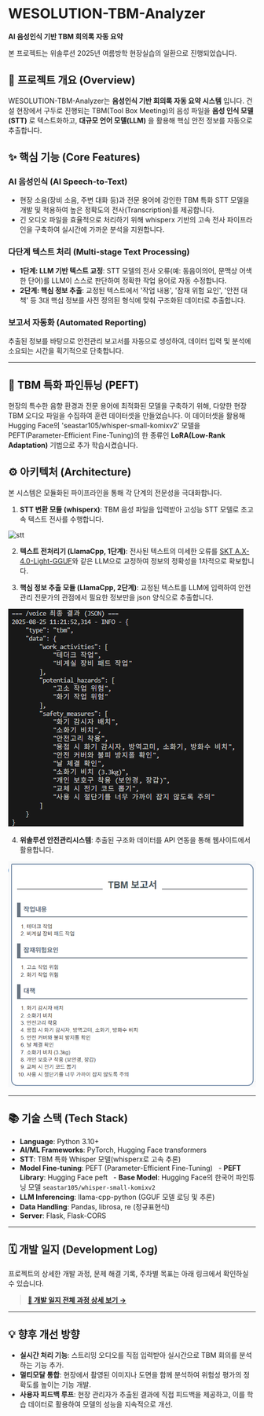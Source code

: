 # WESOLUTION-TBM-Analyzer

**AI 음성인식 기반 TBM 회의록 자동 요약**

본 프로젝트는 위솔루션 2025년 여름방학 현장실습의 일환으로 진행되었습니다.

## 📌 프로젝트 개요 (Overview)

WESOLUTION-TBM-Analyzer는 **음성인식 기반 회의록 자동 요약 시스템** 입니다. 건설 현장에서 구두로 진행되는 TBM(Tool Box Meeting)의 음성 파일을 **음성 인식 모델(STT)** 로 텍스트화하고, **대규모 언어 모델(LLM)** 을 활용해 핵심 안전 정보를 자동으로 추출합니다.

## ✨ 핵심 기능 (Core Features)

### AI 음성인식 (AI Speech-to-Text)
- 현장 소음(장비 소음, 주변 대화 등)과 전문 용어에 강인한 TBM 특화 STT 모델을 개발 및 적용하여 높은 정확도의 전사(Transcription)를 제공합니다.
- 긴 오디오 파일을 효율적으로 처리하기 위해 whisperx 기반의 고속 전사 파이프라인을 구축하여 실시간에 가까운 분석을 지원합니다.

### 다단계 텍스트 처리 (Multi-stage Text Processing)
- **1단계: LLM 기반 텍스트 교정**: STT 모델의 전사 오류(예: 동음이의어, 문맥상 어색한 단어)를 LLM이 스스로 판단하여 정확한 작업 용어로 자동 수정합니다.
- **2단계: 핵심 정보 추출**: 교정된 텍스트에서 '작업 내용', '잠재 위험 요인', '안전 대책' 등 3대 핵심 정보를 사전 정의된 형식에 맞춰 구조화된 데이터로 추출합니다.

### 보고서 자동화 (Automated Reporting)
추출된 정보를 바탕으로 안전관리 보고서를 자동으로 생성하여, 데이터 입력 및 분석에 소요되는 시간을 획기적으로 단축합니다.

---

## 🌟 TBM 특화 파인튜닝 (PEFT)
현장의 특수한 음향 환경과 전문 용어에 최적화된 모델을 구축하기 위해, 다양한 현장 TBM 오디오 파일을 수집하여 훈련 데이터셋을 만들었습니다. 이 데이터셋을 활용해 Hugging Face의 'seastar105/whisper-small-komixv2' 모델을 PEFT(Parameter-Efficient Fine-Tuning)의 한 종류인 **LoRA(Low-Rank Adaptation)** 기법으로 추가 학습시켰습니다.


## ⚙️ 아키텍처 (Architecture)

본 시스템은 모듈화된 파이프라인을 통해 각 단계의 전문성을 극대화합니다.

1. **STT 변환 모듈 (whisperx)**: TBM 음성 파일을 입력받아 고성능 STT 모델로 초고속 텍스트 전사를 수행합니다.

![stt](images/stt_answer.png)

2. **텍스트 전처리기 (LlamaCpp, 1단계)**: 전사된 텍스트의 미세한 오류를 [SKT A.X-4.0-Light-GGUF](https://huggingface.co/Mungert/A.X-4.0-Light-GGUF)와 같은 LLM으로 교정하여 정보의 정확성을 1차적으로 확보합니다.

3. **핵심 정보 추출 모듈 (LlamaCpp, 2단계)**: 교정된 텍스트를 LLM에 입력하여 안전 관리 전문가의 관점에서 필요한 정보만을 json 양식으로 추출합니다.

![stt](images/tbm_json.png)

4. **위솔루션 안전관리시스템**: 추출된 구조화 데이터를 API 연동을 통해 웹사이트에서 활용합니다.

![stt](images/tbm_web.png)

---
## 📚 기술 스택 (Tech Stack)

- **Language**: Python 3.10+
- **AI/ML Frameworks**: PyTorch, Hugging Face transformers
- **STT**: TBM 특화 Whisper 모델(whisperx로 고속 추론)
- **Model Fine-tuning**: PEFT (Parameter-Efficient Fine-Tuning)
  - **PEFT Library**: Hugging Face peft
  - **Base Model**: Hugging Face의 한국어 파인튜닝 모델 `seastar105/whisper-small-komixv2`
- **LLM Inferencing**: llama-cpp-python (GGUF 모델 로딩 및 추론)
- **Data Handling**: Pandas, librosa, re (정규표현식)
- **Server**: Flask, Flask-CORS

---
## 🗓️ 개발 일지 (Development Log)

프로젝트의 상세한 개발 과정, 문제 해결 기록, 주차별 목표는 아래 링크에서 확인하실 수 있습니다.

> **[🚀 개발 일지 전체 과정 상세 보기 &rarr;](DEV_LOG.md)**

---
## 💡 향후 개선 방향

- **실시간 처리 기능**: 스트리밍 오디오를 직접 입력받아 실시간으로 TBM 회의를 분석하는 기능 추가.
- **멀티모달 통합**: 현장에서 촬영된 이미지나 도면을 함께 분석하여 위험성 평가의 정확도를 높이는 기능 개발.
- **사용자 피드백 루프**: 현장 관리자가 추출된 결과에 직접 피드백을 제공하고, 이를 학습 데이터로 활용하여 모델의 성능을 지속적으로 개선.

